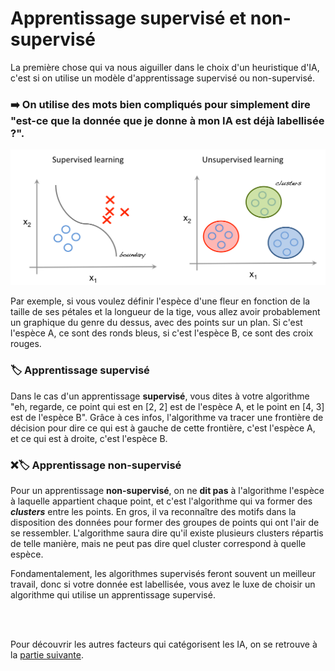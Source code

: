 # Apprentissage supervisé et non-supervisé

La première chose qui va nous aiguiller dans le choix d'un heuristique d'IA, c'est si on utilise un modèle d'apprentissage supervisé ou non-supervisé.

### ➡️ On utilise des mots bien compliqués pour simplement dire "est-ce que la donnée que je donne à mon IA est déjà labellisée ?".

<img src=img/supervised_unsupervised.png>

Par exemple, si vous voulez définir l'espèce d'une fleur en fonction de la taille de ses pétales et la longueur de la tige, vous allez avoir probablement un graphique du genre du dessus, avec des points sur un plan. Si c'est l'espèce A, ce sont des ronds bleus, si c'est l'espèce B, ce sont des croix rouges.

### 🏷️ Apprentissage supervisé
Dans le cas d'un apprentissage **supervisé**, vous dites à votre algorithme "eh, regarde, ce point qui est en [2, 2] est de l'espèce A, et le point en [4, 3] est de l'espèce B". Grâce à ces infos, l'algorithme va tracer une frontière de décision pour dire ce qui est à gauche de cette frontière, c'est l'espèce A, et ce qui est à droite, c'est l'espèce B.

### ❌🏷️ Apprentissage non-supervisé
Pour un apprentissage **non-supervisé**, on ne **dit pas** à l'algorithme l'espèce à laquelle appartient chaque point, et c'est l'algorithme qui va former des ***clusters*** entre les points. En gros, il va reconnaître des motifs dans la disposition des données pour former des groupes de points qui ont l'air de se ressembler. L'algorithme saura dire qu'il existe plusieurs clusters répartis de telle manière, mais ne peut pas dire quel cluster correspond à quelle espèce.

Fondamentalement, les algorithmes supervisés feront souvent un meilleur travail, donc si votre donnée est labellisée, vous avez le luxe de choisir un algorithme qui utilise un apprentissage supervisé.

<br><br>

Pour découvrir les autres facteurs qui catégorisent les IA, on se retrouve à la [partie suivante](1.2_regression_classification.md).

